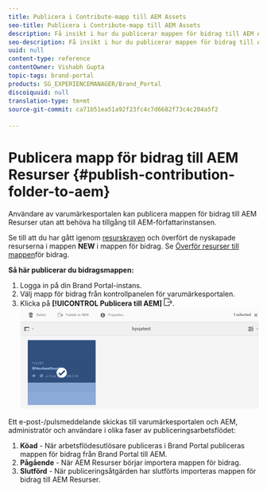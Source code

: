 ```yaml
---
title: Publicera i Contribute-mapp till AEM Assets
seo-title: Publicera i Contribute-mapp till AEM Assets
description: Få insikt i hur du publicerar mappen för bidrag till AEM Assets i varumärkesportalen.
seo-description: Få insikt i hur du publicerar mappen för bidrag till AEM Assets i varumärkesportalen.
uuid: null
content-type: reference
contentOwner: Vishabh Gupta
topic-tags: brand-portal
products: SG_EXPERIENCEMANAGER/Brand_Portal
discoiquuid: null
translation-type: tm+mt
source-git-commit: ca71b51ea51a92f23fc4c7d6682f73c4c204a5f2

---
```



# Publicera mapp för bidrag till AEM Resurser {#publish-contribution-folder-to-aem}

Användare av varumärkesportalen kan publicera mappen för bidrag till AEM Resurser utan att behöva ha tillgång till AEM-författarinstansen.

Se till att du har gått igenom [resurskraven](brand-portal-download-asset-requirements.md) och överfört de nyskapade resurserna i mappen **NEW** i mappen för bidrag. Se [Överför resurser till mappen](brand-portal-upload-assets-to-contribution-folder.md)för bidrag.

**Så här publicerar du bidragsmappen:**

1. Logga in på din Brand Portal-instans.
1. Välj mapp för bidrag från kontrollpanelen för varumärkesportalen.
1. Klicka på **[!UICONTROL Publicera till AEM]** ![](assets/export.png).
   ![](assets/publish-contribution-folder-to-aem.png)

Ett e-post-/pulsmeddelande skickas till varumärkesportalen och AEM, administratör och användare i olika faser av publiceringsarbetsflödet:
1. **Köad** - När arbetsflödesutlösare publiceras i Brand Portal publiceras mappen för bidrag från Brand Portal till AEM.
1. **Pågående** - När AEM Resurser börjar importera mappen för bidrag.
1. **Slutförd** - När publiceringsåtgärden har slutförts importeras mappen för bidrag till AEM Resurser.


